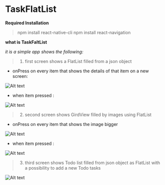 # TaskFlatList

**Required Installation** 
> npm install react-native-cli
>npm install react-navigation

**what is TaskFaltList**

*it is a simple app shows the following:* 

> 1) first screen shows a FlatList filled from a json object 
  * onPress on every item that shows the details of that item on a new screen:
  
  ![Alt text](/../master/screenshots/firstScreen.png?raw=true "first screen")
  
  * when item pressed : 
  
  ![Alt text](/../master/screenshots/itemPressed.png?raw=true "item screen")
  
> 2) second screen shows GirdView filled by images using FlatList 
  * onPress on every item that shows the image bigger
  
  ![Alt text](/../master/screenshots/secondScreen.png?raw=true "second screen")
  
  * when item pressed : 
  
  ![Alt text](/../master/screenshots/photoPressed.png?raw=true "image item pressed screen")
  
> 3) third screen shows Todo list filled from json object as FlatList with a possibility to add a new Todo tasks 

![Alt text](/../master/screenshots/thirdScreen.png?raw=true "third screen")




